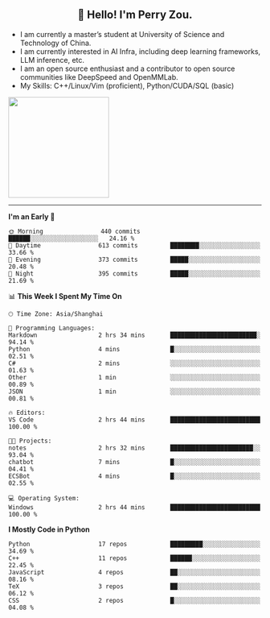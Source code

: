 <h2 align="center">👋 Hello! I'm Perry Zou.</h2>

- I am currently a master’s student at University of Science and Technology of China.
- I am currently interested in AI Infra, including deep learning frameworks, LLM inference, etc.
- I am an open source enthusiast and a contributor to open source communities like DeepSpeed and OpenMMLab.
- My Skills: C++/Linux/Vim (proficient), Python/CUDA/SQL (basic)

<img height=200 align="center" src="https://github-readme-stats.vercel.app/api?username=zonepg" />

-------

<!--START_SECTION:waka-->
**I'm an Early 🐤** 

```text
🌞 Morning                440 commits         ██████░░░░░░░░░░░░░░░░░░░   24.16 % 
🌆 Daytime                613 commits         ████████░░░░░░░░░░░░░░░░░   33.66 % 
🌃 Evening                373 commits         █████░░░░░░░░░░░░░░░░░░░░   20.48 % 
🌙 Night                  395 commits         █████░░░░░░░░░░░░░░░░░░░░   21.69 % 
```


📊 **This Week I Spent My Time On** 

```text
🕑︎ Time Zone: Asia/Shanghai

💬 Programming Languages: 
Markdown                 2 hrs 34 mins       ████████████████████████░   94.14 % 
Python                   4 mins              █░░░░░░░░░░░░░░░░░░░░░░░░   02.51 % 
C#                       2 mins              ░░░░░░░░░░░░░░░░░░░░░░░░░   01.63 % 
Other                    1 min               ░░░░░░░░░░░░░░░░░░░░░░░░░   00.89 % 
JSON                     1 min               ░░░░░░░░░░░░░░░░░░░░░░░░░   00.81 % 

🔥 Editors: 
VS Code                  2 hrs 44 mins       █████████████████████████   100.00 % 

🐱‍💻 Projects: 
notes                    2 hrs 32 mins       ███████████████████████░░   93.04 % 
chatbot                  7 mins              █░░░░░░░░░░░░░░░░░░░░░░░░   04.41 % 
ECSBot                   4 mins              █░░░░░░░░░░░░░░░░░░░░░░░░   02.55 % 

💻 Operating System: 
Windows                  2 hrs 44 mins       █████████████████████████   100.00 % 
```

**I Mostly Code in Python** 

```text
Python                   17 repos            █████████░░░░░░░░░░░░░░░░   34.69 % 
C++                      11 repos            ██████░░░░░░░░░░░░░░░░░░░   22.45 % 
JavaScript               4 repos             ██░░░░░░░░░░░░░░░░░░░░░░░   08.16 % 
TeX                      3 repos             ██░░░░░░░░░░░░░░░░░░░░░░░   06.12 % 
CSS                      2 repos             █░░░░░░░░░░░░░░░░░░░░░░░░   04.08 % 
```




<!--END_SECTION:waka-->
